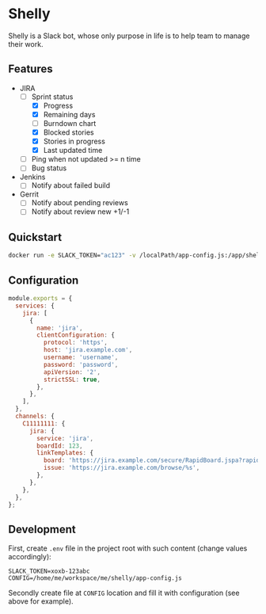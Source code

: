 # Shelly

Shelly is a Slack bot, whose only purpose in life is to help team to
manage their work.

## Features

- JIRA
  - [ ] Sprint status
    - [x] Progress
    - [x] Remaining days
    - [ ] Burndown chart
    - [x] Blocked stories
    - [x] Stories in progress
    - [x] Last updated time
  - [ ] Ping when not updated >= n time
  - [ ] Bug status
- Jenkins
  - [ ] Notify about failed build
- Gerrit
  - [ ] Notify about pending reviews
  - [ ] Notify about review new +1/-1

## Quickstart

```bash
docker run -e SLACK_TOKEN="ac123" -v /localPath/app-config.js:/app/shelly-config.js fylmtm/shelly:0.1.6
```

## Configuration

```javascript
module.exports = {
  services: {
    jira: [
      {
        name: 'jira',
        clientConfiguration: {
          protocol: 'https',
          host: 'jira.example.com',
          username: 'username',
          password: 'password',
          apiVersion: '2',
          strictSSL: true,
        },
      },
    ],
  },
  channels: {
    C11111111: {
      jira: {
        service: 'jira',
        boardId: 123,
        linkTemplates: {
          board: 'https://jira.example.com/secure/RapidBoard.jspa?rapidView=%s',
          issue: 'https://jira.example.com/browse/%s',
        },
      },
    },
  },
};
```

## Development

First, create `.env` file in the project root with such content (change values accordingly):

```
SLACK_TOKEN=xoxb-123abc
CONFIG=/home/me/workspace/me/shelly/app-config.js
```

Secondly create file at `CONFIG` location and fill it with configuration (see above for example).
